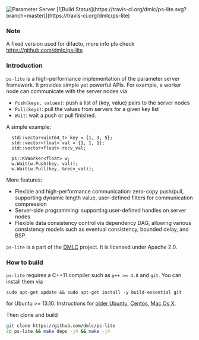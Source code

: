<img src="http://parameterserver.org/images/parameterserver.png" alt="Parameter Server">
[![Build Status](https://travis-ci.org/dmlc/ps-lite.svg?branch=master)](https://travis-ci.org/dmlc/ps-lite)

### Note

A fixed version used for difacto, more info pls check https://github.com/dmlc/ps-lite

### Introduction

`ps-lite` is a high-performance implementation of the parameter server
framework. It provides simple yet powerful APIs. For example, a worker node can
communicate with the server nodes via
- `Push(keys, values)`: push a list of (key, value) pairs to the server nodes
- `Pull(keys)`: pull the values from servers for a given key list
- `Wait`: wait a push or pull finished.

A simple example:

```
  std::vector<uint64_t> key = {1, 3, 5};
  std::vector<float> val = {1, 1, 1};
  std::vector<float> recv_val;

  ps::KVWorker<float> w;
  w.Wait(w.Push(key, val));
  w.Wait(w.Pull(key, &recv_val));
```

More features:

- Flexible and high-performance communication: zero-copy push/pull, supporting
   dynamic length value, user-defined filters for communication compression
- Server-side programming: supporting user-defined handles on server nodes
- Flexible data consistency control via dependency DAG, allowing various
   consistency models such as eventual consistency, bounded delay, and BSP.

`ps-lite` is a part of the [DMLC](dmlc.github.io) project. It is
licensed under Apache 2.0.

### How to build

`ps-lite` requires a C++11 compiler such as `g++ >= 4.8` and `git`. You can
install them via
```
sudo apt-get update && sudo apt-get install -y build-essential git
```
for Ubuntu >= 13.10. Instructions for
[older Ubuntu](http://ubuntuhandbook.org/index.php/2013/08/install-gcc-4-8-via-ppa-in-ubuntu-12-04-13-04/),
[Centos](http://linux.web.cern.ch/linux/devtoolset/),
[Mac Os X](http://hpc.sourceforge.net/).

Then clone and build

```bash
git clone https://github.com/dmlc/ps-lite
cd ps-lite && make deps -j4 && make -j4
```
